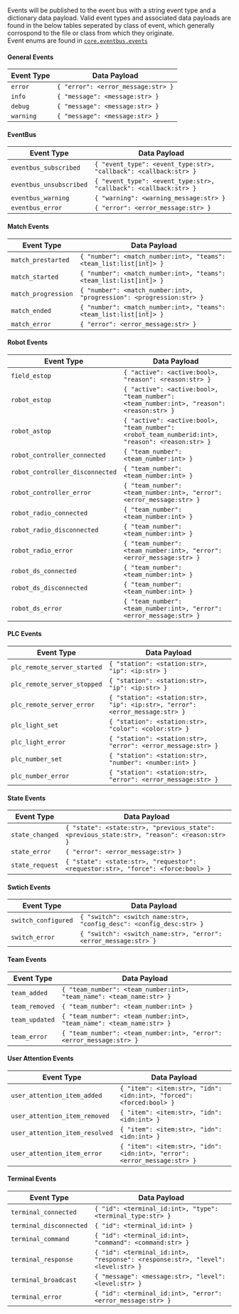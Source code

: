 Events will be published to the event bus with a string event type and a dictionary data payload.
Valid event types and associated data payloads are found in the below tables seperated by class of event, which generally corrospond to the file or class from which they originate.
<br>
Event enums are found in [`core.eventbus.events`](https://github.com/Th3F4nd1t/Cosmos/tree/main/src/core/eventbus/events.py)

#### General Events
| Event Type      | Data Payload                                      |
|------------------|---------------------------------------------------|
| `error` | `{ "error": <error_message:str> }`                       |
| `info`  | `{ "message": <message:str> }`                       |
| `debug` | `{ "message": <message:str> }`                       |
| `warning` | `{ "message": <message:str> }`                       |

#### EventBus
| Event Type      | Data Payload                                      |
|------------------|---------------------------------------------------|
| `eventbus_subscribed` | `{ "event_type": <event_type:str>, "callback": <callback:str> }` |
| `eventbus_unsubscribed` | `{ "event_type": <event_type:str>, "callback": <callback:str> }` |
| `eventbus_warning` | `{ "warning": <warning_message:str> }` |
| `eventbus_error` | `{ "error": <error_message:str> }`                       |

#### Match Events
| Event Type      | Data Payload                                      |
|------------------|---------------------------------------------------|
| `match_prestarted`     | `{ "number": <match_number:int>, "teams": <team_list:list[int]> }` |
| `match_started`     | `{ "number": <match_number:int>, "teams": <team_list:list[int]> }` |
| `match_progression` | `{ "number": <match_number:int>, "progression": <progression:str> }` |
| `match_ended`       | `{ "number": <match_number:int>, "teams": <team_list:list[int]> }` |
| `match_error`       | `{ "error": <error_message:str> }`                       |

#### Robot Events
| Event Type      | Data Payload                                      |
|------------------|---------------------------------------------------|
| `field_estop`       | `{ "active": <active:bool>, "reason": <reason:str> }` |
| `robot_estop`       | `{ "active": <active:bool>, "team_number": <team_number:int>, "reason": <reason:str> }` |
| `robot_astop`      | `{ "active": <active:bool>, "team_number": <robot_team_numberid:int>, "reason": <reason:str> }` |
| `robot_controller_connected`   | `{ "team_number": <team_number:int> }` |
| `robot_controller_disconnected`| `{ "team_number": <team_number:int> }` |
| `robot_controller_error`       | `{ "team_number": <team_number:int>, "error": <error_message:str> }` |
| `robot_radio_connected`   | `{ "team_number": <team_number:int> }` |
| `robot_radio_disconnected`| `{ "team_number": <team_number:int> }` |
| `robot_radio_error`       | `{ "team_number": <team_number:int>, "error": <error_message:str> }` |
| `robot_ds_connected`   | `{ "team_number": <team_number:int> }` |
| `robot_ds_disconnected`| `{ "team_number": <team_number:int> }` |
| `robot_ds_error`       | `{ "team_number": <team_number:int>, "error": <error_message:str> }` |

#### PLC Events
| Event Type      | Data Payload                                      |
|------------------|---------------------------------------------------|
| `plc_remote_server_started` | `{ "station": <station:str>, "ip": <ip:str> }` |
| `plc_remote_server_stopped` | `{ "station": <station:str>, "ip": <ip:str> }` |
| `plc_remote_server_error`   | `{ "station": <station:str>, "ip": <ip:str>, "error": <error_message:str> }` |
| `plc_light_set` | `{ "station": <station:str>, "color": <color:str> }` |
| `plc_light_error`   | `{ "station": <station:str>, "error": <error_message:str> }` |
| `plc_number_set` | `{ "station": <station:str>, "number": <number:int> }` |
| `plc_number_error`   | `{ "station": <station:str>, "error": <error_message:str> }` |

#### State Events
| Event Type      | Data Payload                                      |
|------------------|---------------------------------------------------|
| `state_changed` | `{ "state": <state:str>, "previous_state": <previous_state:str>, "reason": <reason:str> }` |
| `state_error`   | `{ "error": <error_message:str> }` |
| `state_request` | `{ "state": <state:str>, "requestor": <requestor:str>, "force": <force:bool> }` |

#### Swtich Events
| Event Type      | Data Payload                                      |
|------------------|---------------------------------------------------|
| `switch_configured` | `{ "switch": <switch_name:str>, "config_desc": <config_desc:str> }` |
| `switch_error` | `{ "switch": <switch_name:str>, "error": <error_message:str> }` |

#### Team Events
| Event Type      | Data Payload                                      |
|------------------|---------------------------------------------------|
| `team_added` | `{ "team_number": <team_number:int>, "team_name": <team_name:str> }` |
| `team_removed` | `{ "team_number": <team_number:int> }` |
| `team_updated` | `{ "team_number": <team_number:int>, "team_name": <team_name:str> }` |
| `team_error` | `{ "team_number": <team_number:int>, "error": <error_message:str> }` |

#### User Attention Events
| Event Type      | Data Payload                                      |
|------------------|---------------------------------------------------|
| `user_attention_item_added` | `{ "item": <item:str>, "idn": <idn:int>, "forced": <forced:bool> }` |
| `user_attention_item_removed` | `{ "item": <item:str>, "idn": <idn:int> }` |
| `user_attention_item_resolved` | `{ "item": <item:str>, "idn": <idn:int> }` |
| `user_attention_item_error` | `{ "item": <item:str>, "idn": <idn:int>, "error": <error_message:str> }` |

#### Terminal Events
| Event Type      | Data Payload                                      |
|------------------|---------------------------------------------------|
| `terminal_connected` | `{ "id": <terminal_id:int>, "type": <terminal_type:str> }` |
| `terminal_disconnected` | `{ "id": <terminal_id:int> }` |
| `terminal_command` | `{ "id": <terminal_id:int>, "command": <command:str> }` |
| `terminal_response` | `{ "id": <terminal_id:int>, "response": <response:str>, "level": <level:str> }` |
| `terminal_broadcast` | `{ "message": <message:str>, "level": <level:str> }` |
| `terminal_error` | `{ "id": <terminal_id:int>, "error": <error_message:str> }` |
